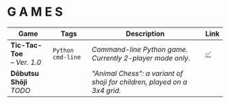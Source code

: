 # G A M E S




Game | Tags | Description | Link
-----|------|-------------|------
**Tic-Tac-Toe**<br>   *– Ver. 1.0* | ```Python``` ```cmd-line``` | *Command-line Python game. Currently 2-player mode only.* | [:white_check_mark:](https://github.com/mjs375/Coding-Gymnasium/blob/main/Games/tictactoe.py)
**Dōbutsu Shōji**<br>   *TODO*| | *"Animal Chess": a variant of shoji for children, played on a 3x4 grid.* |
